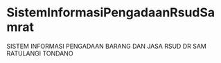 # SistemInformasiPengadaanRsudSamrat
SISTEM INFORMASI PENGADAAN BARANG DAN JASA RSUD DR SAM RATULANGI TONDANO
